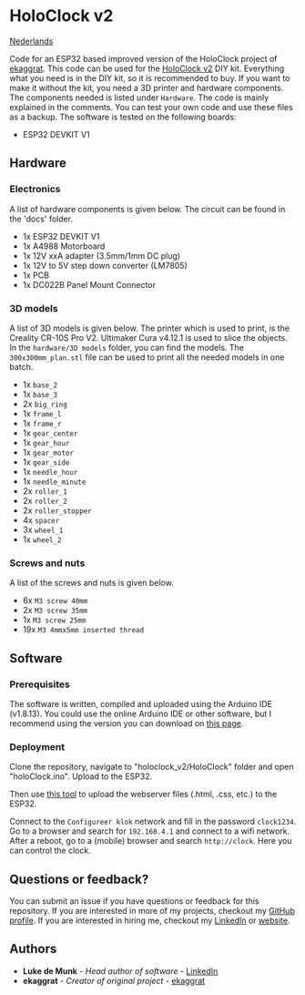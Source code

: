 # HoloClock v2

[Nederlands](https://github.com/LukedeMunk/holoclock_v2/blob/master/README.nl.md)

Code for an ESP32 based improved version of the HoloClock project of [ekaggrat](https://www.thingiverse.com/thing:570797). This code can be used for the [HoloClock v2](https://www.munkservices.com) DIY kit. Everything what you need is in the DIY kit, so it is recommended to buy. If you want to make it without the kit, you need a 3D printer and hardware components. The components needed is listed under `Hardware`. The code is mainly explained in the comments. You can test your own code and use these files as a backup. The software is tested on the following boards:

* ESP32 DEVKIT V1

## Hardware

### Electronics

A list of hardware components is given below. The circuit can be found in the 'docs' folder.

* 1x ESP32 DEVKIT V1
* 1x A4988 Motorboard
* 1x 12V xxA adapter (3.5mm/1mm DC plug)
* 1x 12V to 5V step down converter (LM7805)
* 1x PCB
* 1x DC022B Panel Mount Connector

### 3D models

A list of 3D models is given below. The printer which is used to print, is the Creality CR-10S Pro V2. Ultimaker Cura v4.12.1 is used to slice the objects. In the `hardware/3D models` folder, you can find the models. The `300x300mm_plan.stl` file can be used to print all the needed models in one batch.

* 1x `base_2`
* 1x `base_3`
* 2x `big_ring`
* 1x `frame_l`
* 1x `frame_r`
* 1x `gear_center`
* 1x `gear_hour`
* 1x `gear_motor`
* 1x `gear_side`
* 1x `needle_hour`
* 1x `needle_minute`
* 2x `roller_1`
* 2x `roller_2`
* 2x `roller_stopper`
* 4x `spacer`
* 3x `wheel_1`
* 1x `wheel_2`

### Screws and nuts

A list of the screws and nuts is given below.

* 6x `M3 screw 40mm`
* 2x `M3 screw 35mm`
* 1x `M3 screw 25mm`
* 19x `M3 4mmx5mm inserted thread`

## Software

### Prerequisites

The software is written, compiled and uploaded using the Arduino IDE (v1.8.13). You could use the online Arduino IDE or other software, but I recommend using the version you can download on [this page](https://www.arduino.cc/en/software).

### Deployment

Clone the repository, navigate to "holoclock_v2/HoloClock" folder and open "holoClock.ino". Upload to the ESP32.

Then use [this tool](https://randomnerdtutorials.com/install-esp32-filesystem-uploader-arduino-ide/) to upload the webserver files (.html, .css, etc.) to the ESP32.

Connect to the `Configureer klok` network and fill in the password `clock1234`. Go to a browser and search for `192.168.4.1` and connect to a wifi network.
After a reboot, go to a (mobile) browser and search `http://clock`. Here you can control the clock.

## Questions or feedback?

You can submit an issue if you have questions or feedback for this repository. If you are interested in more of my projects, checkout my [GitHub profile](https://github.com/LukedeMunk). If you are interested in hiring me, checkout my [LinkedIn](https://www.linkedin.com/in/luke-de-munk/) or [website](https://www.munkservices.com).

## Authors

* **Luke de Munk** - *Head author of software* - [LinkedIn](https://www.linkedin.com/in/luke-de-munk/)
* **ekaggrat** - *Creator of original project* - [ekaggrat](https://www.thingiverse.com/thing:570797)

<!-- ## License

This project is licensed under the MIT License - see the [LICENSE.md](LICENSE.md) file for details -->